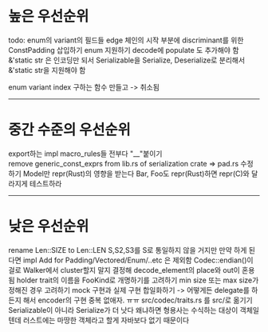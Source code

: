 # 높은 우선순위 

todo: enum의 variant의 필드들 edge  체인의 시작  부분에 discriminant를 위한 ConstPadding 삽입하기
enum 지원하기 
decode에 populate 도 추가해야 함 
&'static str 은 인코딩만 되서 Serializable을 Serialize, Deserialize로 분리해서 &'static str을 지원해야 함

enum variant index 구하는 함수 만들고 -> 취소됨

---

#  중간 수준의 우선순위

export하는 impl macro_rules들 전부다 "\__"붙이기  
remove generic_const_exprs from lib.rs of serialization crate => pad.rs 수정하기 
Model만 repr(Rust)의 영향을 받는다 Bar, Foo도 repr(Rust)하면 repr(C)와 달라지게 테스트하라

---

# 낮은 우선순위

rename Len::SIZE to Len::LEN
S,S2,S3를 S로 통일하지 않을 거지만 만약 하게 된다면 impl Add<Rhs> for Padding/Vectored/Enum/..etc 은 제외함
Codec::endian()이걸로  Walker에서 cluster할지 말지 결정해 
decode_element의 place와 out이 혼용됨
holder trait의 이름을 FooKind로 개명하기를 고려하기 
min size 또는 max size가 정해진 경우 고려하기
mock 구현과 실제 구현 합일화하기 ->  어떻게든 delegate를 하든지 해서 encoder의 구현 중복 없애자.  ㅠㅠ
src/codec/traits.rs 를 src/로 옮기기
Serializable이 아니라 Serialize가 더 낫다 왜냐하면 형용사는 수식하는 대상이 객체일 텐데 러스트에는 마땅한 객체라고 할게 자바보다 없기 때문이다
